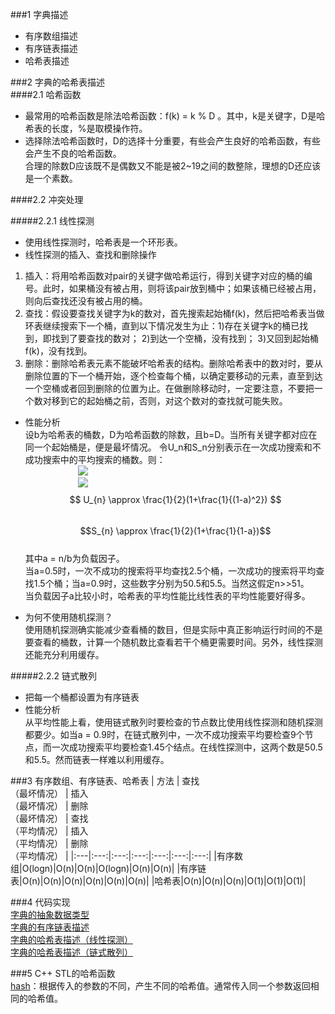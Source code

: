 <script type="text/javascript" src="http://cdn.mathjax.org/mathjax/latest/MathJax.js?config=default"></script>
###1 字典描述

 - 有序数组描述
 - 有序链表描述
 - 哈希表描述

###2 字典的哈希表描述    
####2.1 哈希函数
 - 最常用的哈希函数是除法哈希函数：f(k) = k % D 。其中，k是关键字，D是哈希表的长度，%是取模操作符。
 - 选择除法哈希函数时，D的选择十分重要，有些会产生良好的哈希函数，有些会产生不良的哈希函数。<br />合理的除数D应该既不是偶数又不能是被2~19之间的数整除，理想的D还应该是一个素数。

####2.2 冲突处理

#####2.2.1 线性探测
 - 使用线性探测时，哈希表是一个环形表。
 - 线性探测的插入、查找和删除操作  
  1. 插入：将用哈希函数对pair的关键字做哈希运行，得到关键字对应的桶的编号。此时，如果桶没有被占用，则将该pair放到桶中；如果该桶已经被占用，则向后查找还没有被占用的桶。
  2. 查找：假设要查找关键字为k的数对，首先搜索起始桶f(k)，然后把哈希表当做环表继续搜索下一个桶，直到以下情况发生为止：1)存在关键字k的桶已找到，即找到了要查找的数对； 2)到达一个空桶，没有找到； 3)又回到起始桶f(k)，没有找到。
  3. 删除：删除哈希表元素不能破坏哈希表的结构。删除哈希表中的数对时，要从删除位置的下一个桶开始，逐个检查每个桶，以确定要移动的元素，直至到达一个空桶或者回到删除的位置为止。在做删除移动时，一定要注意，不要把一个数对移到它的起始桶之前，否则，对这个数对的查找就可能失败。

 - 性能分析   
设b为哈希表的桶数，D为哈希函数的除数，且b=D。当所有关键字都对应在同一个起始桶是，便是最坏情况。
令U_n和S_n分别表示在一次成功搜索和不成功搜索中的平均搜索的桶数。则：<br />
&emsp;&emsp;&emsp;&emsp;&emsp;&emsp;<img src="http://www.forkosh.com/mathtex.cgi? \Large U_{n} \approx \frac{1}{2}(1+\frac{1}{(1-a)^2})"><br />
&emsp;&emsp;&emsp;&emsp;&emsp;&emsp;<img src="http://www.forkosh.com/mathtex.cgi? \Large S_{n} \approx \frac{1}{2}(1+\frac{1}{1-a})">  
$$ U_{n} \approx \frac{1}{2}(1+\frac{1}{(1-a)^2}) $$  
$$S_{n} \approx \frac{1}{2}(1+\frac{1}{1-a})$$  
其中a = n/b为负载因子。  
当a=0.5时，一次不成功的搜索将平均查找2.5个桶，一次成功的搜索将平均查找1.5个桶；当a=0.9时，这些数字分别为50.5和5.5。当然这假定n>>51。<br >
当负载因子a比较小时，哈希表的平均性能比线性表的平均性能要好得多。  

 - 为何不使用随机探测？  
使用随机探测确实能减少查看桶的数目，但是实际中真正影响运行时间的不是要查看的桶数，计算一个随机数比查看若干个桶更需要时间。另外，线性探测还能充分利用缓存。

#####2.2.2 链式散列
 - 把每一个桶都设置为有序链表
 - 性能分析  
 从平均性能上看，使用链式散列时要检查的节点数比使用线性探测和随机探测都要少。如当a = 0.9时，在链式散列中，一次不成功搜索平均要检查9个节点，而一次成功搜索平均要检查1.45个结点。在线性探测中，这两个数是50.5和5.5。然而链表一样难以利用缓存。


###3 有序数组、有序链表、哈希表
| 方法 | 查找<br />（最坏情况） | 插入<br />（最坏情况） | 删除<br />（最坏情况） | 查找<br />（平均情况） | 插入<br />（平均情况） | 删除<br />（平均情况） |
|:---|:---:|:---:|:---:|:---:|:---:|:---:|
|有序数组|O(logn)|O(n)|O(n)|O(logn)|O(n)|O(n)|
|有序链表|O(n)|O(n)|O(n)|O(n)|O(n)|O(n)|
|哈希表|O(n)|O(n)|O(n)|O(1)|O(1)|O(1)|



###4 代码实现  
[字典的抽象数据类型](./dictionary.h)  
[字典的有序链表描述](./sortedChain.h)  
[字典的哈希表描述（线性探测）](./hashTable.h)  
[字典的哈希表描述（链式散列）](./hashChain.h)  

###5 C++ STL的哈希函数  
[hash](http://www.cplusplus.com/reference/functional/hash/?kw=hash)：根据传入的参数的不同，产生不同的哈希值。通常传入同一个参数返回相同的哈希值。

